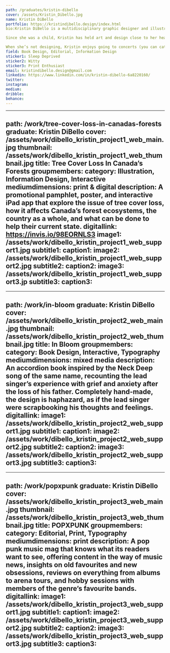 ```yaml
---
path: /graduates/kristin-dibello
cover: /assets/Kristin_Dibello.jpg
name: Kristin DiBello
portfolio: https://kristindibello.design/index.html
bio:Kristin DiBello is a multidisciplinary graphic designer and illustrator currently based in Brampton, Ontario.

Since she was a child, Kristin has held art and design close to her heart, and after studying in the YSDN program, she has been able to establish her own unique design style that effectively combines sophistication with fun–simple illustrations and typographic systems, paired with bright colours and bold accents, for just the right amount of balance. Whether for school, work, or her own personal ambitions, Kristin strives to create unified solutions that are both visually engaging and practical for her target audiences, and she has made this approach her sole driving force for every design project she takes on.

When she’s not designing, Kristin enjoys going to concerts (you can catch her at a local State Champs show, for sure), getting into a new Netflix show, or reading a good book.
field: Book Design, Editorial, Information Design
sticker1: Sleep Deprived
sticker2: Witty
sticker3: Print Enthusiast
email: kristindibello.design@gmail.com
linkedin: https://www.linkedin.com/in/kristin-dibello-6a8220160/
twitter: 
instagram:
medium:
dribble:
behance:
---
```


---
path: /work/tree-cover-loss-in-canadas-forests
graduate: Kristin DiBello
cover: /assets/work/dibello_kristin_project1_web_main.jpg
thumbnail: /assets/work/dibello_kristin_project1_web_thumbnail.jpg
title: Tree Cover Loss In Canada’s Forests
groupmembers:
category: Illustration, Information Design, Interactive
mediumdimensions: print & digital
description: A promotional pamphlet, poster, and interactive iPad app that explore the issue of tree cover loss, how it affects Canada’s forest ecosystems, the country as a whole, and what can be done to help their current state.
digitallink: https://invis.io/98EORNLS3
image1: /assets/work/dibello_kristin_project1_web_support1.jpg
subtitle1:
caption1:
image2: /assets/work/dibello_kristin_project1_web_support2.jpg
subtitle2:
caption2:
image3: /assets/work/dibello_kristin_project1_web_support3.jp
subtitle3:
caption3:
---


---
path: /work/in-bloom
graduate: Kristin DiBello
cover: /assets/work/dibello_kristin_project2_web_main.jpg
thumbnail: /assets/work/dibello_kristin_project2_web_thumbnail.jpg
title: In Bloom
groupmembers:
category: Book Design, Interactive, Typography
mediumdimensions: mixed media
description: An accordion book inspired by the Neck Deep song of the same name, recounting the lead singer’s experience with grief and anxiety after the loss of his father. Completely hand-made, the design is haphazard, as if the lead singer were scrapbooking his thoughts and feelings.
digitallink:
image1: /assets/work/dibello_kristin_project2_web_support1.jpg
subtitle1: 
caption1:
image2: /assets/work/dibello_kristin_project2_web_support2.jpg
subtitle2:
caption2:
image3: /assets/work/dibello_kristin_project2_web_support3.jpg
subtitle3:
caption3:
---

---
path: /work/popxpunk
graduate: Kristin DiBello
cover: /assets/work/dibello_kristin_project3_web_main.jpg
thumbnail: /assets/work/dibello_kristin_project3_web_thumbnail.jpg
title: POPXPUNK
groupmembers:
category: Editorial, Print, Typography
mediumdimensions: print
description: A pop punk music mag that knows what its readers want to see, offering content in the way of music news, insights on old favourites and new obsessions, reviews on everything from albums to arena tours, and hobby sessions with members of the genre’s favourite bands.
digitallink:
image1: /assets/work/dibello_kristin_project3_web_support1.jpg
subtitle1:
caption1:
image2: /assets/work/dibello_kristin_project3_web_support2.jpg
subtitle2:
caption2:
image3: /assets/work/dibello_kristin_project3_web_support3.jpg
subtitle3:
caption3:
---
